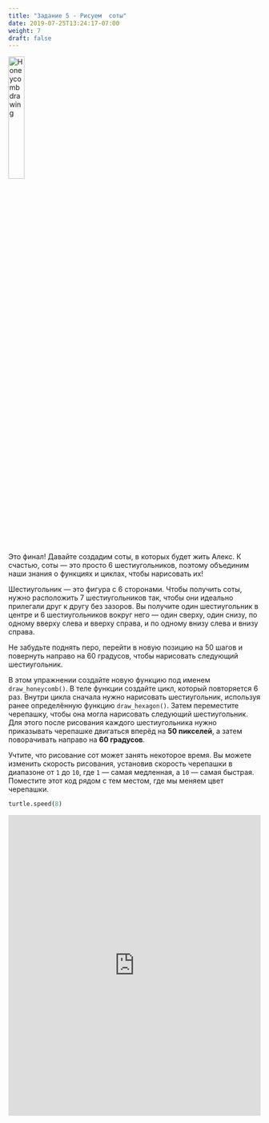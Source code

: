 ```yaml
---
title: "Задание 5 - Рисуем  соты"
date: 2019-07-25T13:24:17-07:00
weight: 7
draft: false
---
```


<img src="../media/bee_honeycomb.png" alt="Honeycomb drawing" width="25%" />

Это финал! Давайте создадим соты, в которых будет жить Алекс. К счастью, соты — это просто 6 шестиугольников, поэтому объединим наши знания о функциях и циклах, чтобы нарисовать их!

Шестиугольник — это фигура с 6 сторонами. Чтобы получить соты, нужно расположить 7 шестиугольников так, чтобы они идеально прилегали друг к другу без зазоров. Вы получите один шестиугольник в центре и 6 шестиугольников вокруг него — один сверху, один снизу, по одному вверху слева и вверху справа, и по одному внизу слева и внизу справа.

Не забудьте поднять перо, перейти в новую позицию на 50 шагов и повернуть направо на 60 градусов, чтобы нарисовать следующий шестиугольник.

В этом упражнении создайте новую функцию под именем `draw_honeycomb()`. В теле функции создайте цикл, который повторяется 6 раз. Внутри цикла сначала нужно нарисовать шестиугольник, используя ранее определённую функцию `draw_hexagon()`. Затем переместите черепашку, чтобы она могла нарисовать следующий шестиугольник. Для этого после рисования каждого шестиугольника нужно приказывать черепашке двигаться вперёд на **50 пикселей**, а затем поворачивать направо на **60 градусов**.

Учтите, что рисование сот может занять некоторое время. Вы можете изменить скорость рисования, установив скорость черепашки в диапазоне от `1` до `10`, где `1` — самая медленная, а `10` — самая быстрая. Поместите этот код рядом с тем местом, где мы меняем цвет черепашки.

``` python
turtle.speed(8)
```

<iframe src="https://trinket.io/embed/python/d83811c24a" width="100%" height="600" frameborder="0" marginwidth="0" marginheight="0" allowfullscreen></iframe>